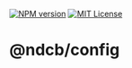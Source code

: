 [![NPM version][npm-shield]][npm-url]
[![MIT License][license-shield]][license-url]

# @ndcb/config

[npm-shield]: https://img.shields.io/npm/v/@ndcb/config.svg
[npm-url]: https://www.npmjs.com/package/@ndcb/config

[license-shield]: https://img.shields.io/github/license/NDCB/generator.svg?style=flat
[license-url]: ./LICENSE.md
